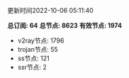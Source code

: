 更新时间2022-10-06 05:11:40

**总订阅: 64**
**总节点: 8623**
**有效节点: 1974**
- v2ray节点: 1796
- trojan节点: 55
- ss节点: 121
- ssr节点: 2
